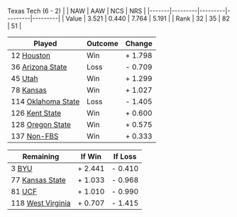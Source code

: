 Texas Tech (6 - 2)
|       |   NAW   |   AAW   |   NCS   |   NRS   |
|-------|---------|---------|---------|---------|
| Value |   3.521 |   0.440 |   7.764 |   5.191 |
| Rank  |      32 |      35 |      82 |      51 |

| Played                    | Outcome    |  Change  |
|---------------------------|------------|----------|
|  12 [Houston               ](Houston.md)| Win        | +  1.798 |
|  36 [Arizona State         ](ArizonaState.md)| Loss       | -  0.709 |
|  45 [Utah                  ](Utah.md)| Win        | +  1.299 |
|  78 [Kansas                ](Kansas.md)| Win        | +  1.027 |
| 114 [Oklahoma State        ](OklahomaState.md)| Loss       | -  1.405 |
| 126 [Kent State            ](KentState.md)| Win        | +  0.600 |
| 128 [Oregon State          ](OregonState.md)| Win        | +  0.575 |
| 137 [Non-FBS               ](NonFBS.md)| Win        | +  0.333 |

| Remaining                 |  If Win  |  If Loss |
|---------------------------|----------|----------|
|   3 [BYU                   ](BYU.md)| +  2.441 | -  0.410 |
|  77 [Kansas State          ](KansasState.md)| +  1.033 | -  0.968 |
|  81 [UCF                   ](UCF.md)| +  1.010 | -  0.990 |
| 118 [West Virginia         ](WestVirginia.md)| +  0.707 | -  1.415 |

